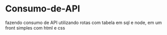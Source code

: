 # Consumo-de-API
fazendo consumo de API utilizando rotas com tabela em sql e node, em um front simples com html e css 
